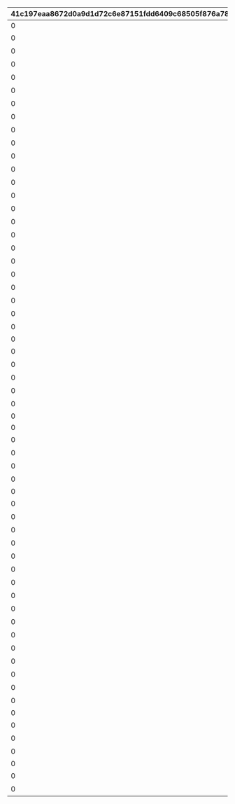 |41c197eaa8672d0a9d1d72c6e87151fdd6409c68505f876a786b427403fc92aa|211c4580c913763e1d9916fea161d764471fd2a3db7e1d7185f4ecb2ace87ca2|628eea370c22c1f3d8e41d4914166ee3fa43526324ab1b6baf716d11755ad3d1|a08552568ef242919d5b9a194cd94984a60c8f37bfa7c12c30a9dead0019ccbf|0f9a54938bc05ac4c3de6c6dacd0d3effa1246025e2cf063e8dde93c0f938ce5|
| --- | --- | --- | --- | --- |
|0||101|0|1|
|0|メインクエスト2-8（NORMAL）クリアで解放|102|11002008|1|
|0|メインクエスト\n2-5（NORMAL）\nクリアで解放|103|11002005|1|
|0|メインクエスト\n2-12（NORMAL）クリアで解放|104|11002012|1|
|0|メインクエスト\n3-1（NORMAL）\nクリアで解放|107|11003001|1|
|0|メインクエスト9-1（NORMAL）クリアで解放|108|11009001|1|
|0|メインクエスト9-2（NORMAL）クリアで解放|109|11009002|1|
|0|メインクエスト1-5（NORMAL）クリアで解放|110|11001005|1|
|0|メインクエスト18-1（HARD）クリアで解放|111|12018001|1|
|0|メインクエスト18-5（NORMAL）クリアで解放|112|11018005|1|
|0|メインクエスト8-1（NORMAL）クリアで解放|115|11008001|1|
|0|メインクエスト2-4（NORMAL）クリアで解放|116|11002004|1|
|0|メインクエスト3-3（NORMAL）クリアで解放|117|11003003|1|
|0|メインクエスト2-7（NORMAL）クリアで解放|118|11002007|1|
|0|メインクエスト9-3（NORMAL）クリアで解放|119|11009003|1|
|0|メインクエスト3-1（NORMAL）クリアで解放|124|11003001|1|
|0|ルナの塔オープニングストーリー閲覧で解放|125|0|1|
|0|メインクエスト10-1\n（NORMAL）クリアで解放|127|11010001|1|
|0|メインクエスト2-6（NORMAL）クリアで解放|129|11002006|1|
|0|メインクエスト\n63-1（NORMAL）\nクリアで解放|130|11063001|1|
|0|メインクエスト10-1\n（NORMAL）クリアで解放|131|11010001|1|
|0|メインクエスト64-1（NORMAL）クリアで解放|132|11064001|1|
|0|メインクエスト\n72-1（NORMAL）\nクリアで解放|135|11072001|1|
|0|メインクエスト\n65-1（NORMAL）\nクリアで解放|136|11065001|1|
|0||201|0|1|
|0|メインクエスト4-6（NORMAL）クリアで解放|202|11004006|1|
|0|メインクエスト8-15（NORMAL）クリアで解放|203|11008015|1|
|0|メインクエスト2-12（NORMAL）クリアで解放|204|11002012|1|
|0|メインクエスト3-1（NORMAL）クリアで解放|205|11003001|1|
|0|メインクエスト4-13（NORMAL）クリアで解放|206|11004013|1|
|0||207|0|1|
|0||210|0|1|
|0|メインクエスト4-13（NORMAL）クリアで解放|212|11004013|1|
|0|メインクエスト18-1（NORMAL）クリアで解放|213|11018001|1|
|0|メインクエスト18-1（NORMAL）クリアで解放|214|11018001|1|
|0|メインクエスト18-1（NORMAL）クリアで解放|215|11018001|1|
|0||216|0|1|
|0|メインクエスト18-1（NORMAL）クリアで解放|217|11018001|1|
|0|メインクエスト4-6\n（NORMAL）クリアで解放|401|11004006|1|
|0|メインクエスト8-15\n（NORMAL）クリアで解放|402|11008015|1|
|0|メインクエスト2-2（NORMAL）クリアで解放|503|11002002|1|
|0|メインクエスト3-5（NORMAL）クリアで解放|506|11003005|1|
|0|メインクエスト2-3（NORMAL）クリアで解放|509|11002003|1|
|0|メインクエスト19-1（NORMAL）クリアで解放|510|11019001|1|
|0|メインクエスト19-5（NORMAL）クリアで解放|511|11019005|1|
|0|メインクエスト18-2（NORMAL）クリアで解放|512|11018002|1|
|0|メインクエスト2-1（NORMAL）クリアで解放|601|11002001|1|
|0|メインクエスト7-1（NORMAL）クリアで解放|602|11007001|1|
|0|メインクエスト16-14（NORMAL）クリアで解放|603|11016014|1|
|0|メインクエスト3-1（NORMAL）クリアで解放|701|11003001|1|
|0|メインクエスト1-7（NORMAL）クリアで解放|802|11001007|1|
|0|メインクエスト2-9（NORMAL）クリアで解放|904|11002009|1|
|0|メインクエスト2-9（NORMAL）クリアで解放|905|11002009|1|
|0||906|0|1|
|0|メインクエスト3-6（NORMAL）クリアで解放|909|11003006|1|
|0|メインクエスト8-1（NORMAL）クリアで解放|910|11008001|1|
|0|メインクエスト18-1\n（NORMAL）クリアで解放|1001|11018001|1|
|0||6111|0|1|
|0|メインクエスト2-12（NORMAL）クリアで解放|6114|11002012|1|
|0|メインクエスト3-2（NORMAL）クリアで解放|8001|11003002|1|